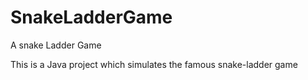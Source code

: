 # SnakeLadderGame
A snake Ladder Game

This is a Java project which simulates the famous snake-ladder game
